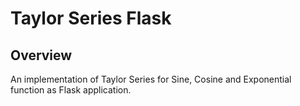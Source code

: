 # Taylor Series Flask

## Overview

An implementation of Taylor Series for Sine, Cosine and Exponential function as Flask application.